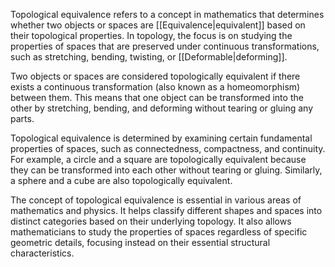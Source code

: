Topological equivalence refers to a concept in mathematics that determines whether two objects or spaces are [[Equivalence|equivalent]] based on their topological properties. In topology, the focus is on studying the properties of spaces that are preserved under continuous transformations, such as stretching, bending, twisting, or [[Deformable|deforming]]. 

Two objects or spaces are considered topologically equivalent if there exists a continuous transformation (also known as a homeomorphism) between them. This means that one object can be transformed into the other by stretching, bending, and deforming without tearing or gluing any parts.

Topological equivalence is determined by examining certain fundamental properties of spaces, such as connectedness, compactness, and continuity. For example, a circle and a square are topologically equivalent because they can be transformed into each other without tearing or gluing. Similarly, a sphere and a cube are also topologically equivalent.

The concept of topological equivalence is essential in various areas of mathematics and physics. It helps classify different shapes and spaces into distinct categories based on their underlying topology. It also allows mathematicians to study the properties of spaces regardless of specific geometric details, focusing instead on their essential structural characteristics.